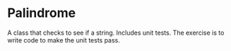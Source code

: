 # Palindrome
A class that checks to see if a string.  Includes unit tests.  The exercise is to write code to make the unit tests pass.
